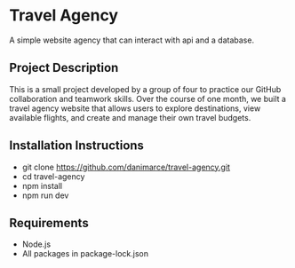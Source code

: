 # Travel Agency

A simple website agency that can interact with api and a database.

## Project Description

This is a small project developed by a group of four to practice our GitHub collaboration and teamwork skills. Over the course of one month, we built a travel agency website that allows users to explore destinations, view available flights, and create and manage their own travel budgets.

## Installation Instructions

- git clone https://github.com/danimarce/travel-agency.git
- cd travel-agency
- npm install
- npm run dev

## Requirements 

- Node.js
- All packages in package-lock.json
